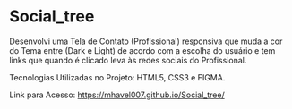 # Social_tree

Desenvolvi uma Tela de Contato (Profissional) responsiva que muda a cor do Tema entre (Dark e Light) de acordo com a escolha do usuário e tem links que quando é clicado leva às redes sociais do Profissional. 

Tecnologias Utilizadas no Projeto: HTML5, CSS3 e FIGMA. 

Link para Acesso: https://mhavel007.github.io/Social_tree/
